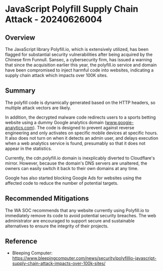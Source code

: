 # JavaScript Polyfill Supply Chain Attack - 20240626004

## Overview

The JavaScript library Polyfill.io, which is extensively utilized, has been flagged for substantial security vulnerabilities after being acquired by the Chinese firm Funnull. Sansec, a cybersecurity firm, has issued a warning that since the acquisition earlier this year, the polyfill.io service and domain have been compromised to inject harmful code into websites, indicating a supply chain attack which impacts over 100K sites.

## Summary

The polyfill code is dynamically generated based on the HTTP headers, so multiple attack vectors are likely.

In addition, the decrypted malware code redirects users to a sports betting website using a dummy Google analytics domain (www.googie-anaiytics.com). The code is designed to prevent against reverse engineering and only activates on specific mobile devices at specific hours. It also does not turn on when it detects an admin user, and delays execution when a web analytics service is found, presumably so that it does not appear in the statistics.

Currently, the cdn.polyfill.io domain is inexplicably diverted to Cloudflare's mirror. However, because the domain's DNS servers are unaltered, the owners can easily switch it back to their own domains at any time.

Google has also started blocking Google Ads for websites using the affected code to reduce the number of potential targets.

## Recommended Mitigations

The WA SOC recommends that any website currently using Polyfill.io to immediately remove its code to avoid potential security breaches. The web administrator are encouraged to support secure and sustainable alternatives to ensure the integrity of their projects.

## Reference

- Bleeping Computer: <https://www.bleepingcomputer.com/news/security/polyfillio-javascript-supply-chain-attack-impacts-over-100k-sites/>
